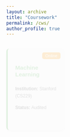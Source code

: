 ```yaml
---
layout: archive
title: "Coursework"
permalink: /cws/
author_profile: true
---
```


<!-- Online Courses -->
<div class="coursework-section">

  <div class="course-card online-course animated-card" style="--delay: 0;">
    <h4>Machine Learning</h4>
    <p><strong>Institution:</strong> Stanford (CS229)</p>
    <p><strong>Status:</strong> Audited</p>
    <span class="label">Online</span>
  </div>

  <div class="course-card online-course animated-card" style="--delay: 1;">
    <h4>Deep Learning for Computer Vision</h4>
    <p><strong>Institution:</strong> Stanford (CS231N)</p>
    <p><strong>Status:</strong> Audited</p>
    <span class="label">Online</span>
  </div>

  <div class="course-card online-course animated-card" style="--delay: 2;">
    <h4>Supervised Machine Learning</h4>
    <p><strong>Institution:</strong> Coursera</p>
    <p><strong>Status:</strong> Ongoing</p>
    <span class="label">Online</span>
  </div>

  <div class="course-card online-course animated-card" style="--delay: 3;">
    <h4>Neural Networks and Deep Learning</h4>
    <p><strong>Institution:</strong> Coursera</p>
    <p><strong>Status:</strong> Ongoing</p>
    <span class="label">Online</span>
  </div>

  <!-- University Courses -->
  <div class="course-card animated-card" style="--delay: 4;">
    <h4>Artificial Intelligence</h4>
    <p><strong>Instructor:</strong> Dr. Mohammad Hossein Rohban</p>
    <p><strong>Grade:</strong> 20.00/20.00</p>
  </div>
  
  <div class="course-card animated-card" style="--delay: 5;">
    <h4>Machine Learning</h4>
    <p><strong>Instructor:</strong> Dr. Fateme Seyed Salehi</p>
    <p><strong>Grade:</strong> 20.00/20.00</p>
  </div>

  <div class="course-card animated-card" style="--delay: 6;">
    <h4>Fundamental 3D Computer Vision</h4>
    <p><strong>Instructor:</strong> Prof. Shohreh Kasaei</p>
    <p><strong>Grade:</strong> 20.00/20.00</p>
  </div>

  <div class="course-card animated-card" style="--delay: 7;">
    <h4>Probability and Statistics for Engineering</h4>
    <p><strong>Instructor:</strong> Dr. Ali Sharifi Zarchi</p>
    <p><strong>Grade:</strong> 20.00/20.00</p>
  </div>

  <div class="course-card animated-card" style="--delay: 8;">
    <h4>Linear Algebra</h4>
    <p><strong>Instructor:</strong> Prof. Hamid Reza Rabiee</p>
    <p><strong>Grade:</strong> 20.00/20.00</p>
  </div>

  <div class="course-card animated-card" style="--delay: 9;">
    <h4>Data Structure and Algorithms</h4>
    <p><strong>Instructor:</strong> Dr. Safarnejad</p>
    <p><strong>Grade:</strong> 20.00/20.00</p>
  </div>

  <div class="course-card animated-card" style="--delay: 10;">
    <h4>Design of Algorithms</h4>
    <p><strong>Instructor:</strong> Dr. Hamid Zarrabi-Zadeh</p>
    <p><strong>Grade:</strong> 19.20/20.00</p>
  </div>

  <div class="course-card animated-card" style="--delay: 11;">
    <h4>Algorithmic Game Theory</h4>
    <p><strong>Instructor:</strong> Dr. Masoud Seddighin</p>
    <p><strong>Grade:</strong> 20.00/20.00</p>
  </div>

  <div class="course-card animated-card" style="--delay: 12;">
    <h4>Theory of Formal Languages and Automata</h4>
    <p><strong>Instructor:</strong> Dr. Mahdi Dowlati</p>
    <p><strong>Grade:</strong> 20.00/20.00</p>
  </div>

  <div class="course-card animated-card" style="--delay: 13;">
    <h4>Operating Systems</h4>
    <p><strong>Instructor:</strong> Dr. Mirzaei</p>
    <p><strong>Grade:</strong> 20.00/20.00</p>
  </div>

  <div class="course-card animated-card" style="--delay: 14;">
    <h4>Compiler Design</h4>
    <p><strong>Instructor:</strong> Ms. HosseinMardi</p>
    <p><strong>Grade:</strong> 20.00/20.00</p>
  </div>

</div>

<style>
  /* Coursework Section with Animation */
  .coursework-section {
    display: grid;
    grid-template-columns: repeat(3, 1fr);
    gap: 20px;
    font-family: Arial, sans-serif;
  }

  .course-card {
    background-color: #f9f9f9;
    border-radius: 8px;
    padding: 20px;
    box-shadow: 0 4px 8px rgba(0, 0, 0, 0.1);
    border-left: 4px solid #4CAF50;
    transition: transform 0.3s ease, background-color 0.3s ease, box-shadow 0.3s ease;
    opacity: 0;
    transform: translateY(20px);
    animation: fadeInUp 0.5s ease-out forwards;
    animation-delay: calc(var(--delay) * 0.3s);
    position: relative;
  }

  /* Hover Effect for Course Cards */
  .course-card:hover {
    transform: translateY(-5px) scale(1.05); /* جلو آوردن کارت */
    box-shadow: 0 8px 16px rgba(0, 0, 0, 0.2); /* سایه بیشتر */
    background-color: #e8f5e9;
  }

  /* Online Label */
  .online-course .label {
    background-color: #ff9800;
    color: white;
    font-size: 0.8em;
    padding: 3px 8px;
    border-radius: 5px;
    position: absolute;
    top: 10px;
    right: 10px;
  }

  /* Fade-in Animation for Cards */
  @keyframes fadeInUp {
    from {
      transform: translateY(20px);
      opacity: 0;
    }
    to {
      transform: translateY(0);
      opacity: 1;
    }
  }
  
  /* Adjusted Font Sizes */
  .course-card h4 {
    color: #4CAF50;
    font-size: 1.1em;
  }

  .course-card p {
    color: #444;
    font-size: 0.85em;
    line-height: 1.6;
  }
</style>

